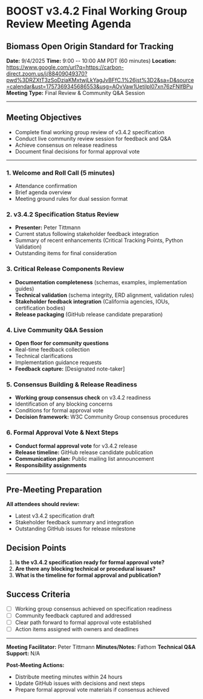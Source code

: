 # BOOST v3.4.2 Final Working Group Review Meeting Agenda

## Biomass Open Origin Standard for Tracking

**Date:** 9/4/2025
**Time:** 9:00 -- 10:00 AM PDT (60 minutes)
**Location:** https://www.google.com/url?q=https://carbon-direct.zoom.us/j/88409049370?pwd%3DRZXtT3zSoDziaKMxtwjLkYagJvBFfC.1%26jst%3D2&sa=D&source=calendar&ust=1757369345686553&usg=AOvVaw1Uetilpl07xn76zFNlfBPu
**Meeting Type:** Final Review & Community Q&A Session

---

## Meeting Objectives
- Complete final working group review of v3.4.2 specification
- Conduct live community review session for feedback and Q&A
- Achieve consensus on release readiness
- Document final decisions for formal approval vote

---

### 1. **Welcome and Roll Call** (5 minutes)
   - Attendance confirmation
   - Brief agenda overview
   - Meeting ground rules for dual session format

### 2. **v3.4.2 Specification Status Review**
   - **Presenter:** Peter Tittmann
   - Current status following stakeholder feedback integration
   - Summary of recent enhancements (Critical Tracking Points, Python Validation)
   - Outstanding items for final consideration

### 3. **Critical Release Components Review**
   - **Documentation completeness** (schemas, examples, implementation guides)
   - **Technical validation** (schema integrity, ERD alignment, validation rules)
   - **Stakeholder feedback integration** (California agencies, IOUs, certification bodies)
   - **Release packaging** (GitHub release candidate preparation)

### 4. **Live Community Q&A Session** 
   - **Open floor for community questions**
   - Real-time feedback collection
   - Technical clarifications
   - Implementation guidance requests
   - **Feedback capture:** [Designated note-taker]

### 5. **Consensus Building & Release Readiness** 
   - **Working group consensus check** on v3.4.2 readiness
   - Identification of any blocking concerns
   - Conditions for formal approval vote 
   - **Decision framework:** W3C Community Group consensus procedures

### 6. **Formal Approval Vote & Next Steps** 
   - **Conduct formal approval vote** for v3.4.2 release
   - **Release timeline:** GitHub release candidate publication
   - **Communication plan:** Public mailing list announcement
   - **Responsibility assignments**

---

## Pre-Meeting Preparation
**All attendees should review:**
- Latest v3.4.2 specification draft
- Stakeholder feedback summary and integration
- Outstanding GitHub issues for release milestone

## Decision Points
1. **Is the v3.4.2 specification ready for formal approval vote?**
2. **Are there any blocking technical or procedural issues?**
3. **What is the timeline for formal approval and publication?**

## Success Criteria
- [ ] Working group consensus achieved on specification readiness
- [ ] Community feedback captured and addressed
- [ ] Clear path forward to formal approval vote established
- [ ] Action items assigned with owners and deadlines

---

**Meeting Facilitator:** Peter Tittmann
**Minutes/Notes:** Fathom
**Technical Q&A Support:** N/A

**Post-Meeting Actions:**
- Distribute meeting minutes within 24 hours
- Update GitHub issues with decisions and next steps
- Prepare formal approval vote materials if consensus achieved
